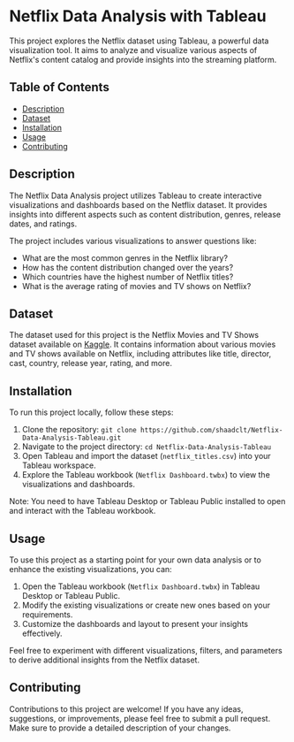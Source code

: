 # Netflix Data Analysis with Tableau

This project explores the Netflix dataset using Tableau, a powerful data visualization tool. It aims to analyze and visualize various aspects of Netflix's content catalog and provide insights into the streaming platform.

## Table of Contents

- [Description](#description)
- [Dataset](#dataset)
- [Installation](#installation)
- [Usage](#usage)
- [Contributing](#contributing)

## Description

The Netflix Data Analysis project utilizes Tableau to create interactive visualizations and dashboards based on the Netflix dataset. It provides insights into different aspects such as content distribution, genres, release dates, and ratings.

The project includes various visualizations to answer questions like:

- What are the most common genres in the Netflix library?
- How has the content distribution changed over the years?
- Which countries have the highest number of Netflix titles?
- What is the average rating of movies and TV shows on Netflix?

## Dataset

The dataset used for this project is the Netflix Movies and TV Shows dataset available on [Kaggle](https://www.kaggle.com/shivamb/netflix-shows). It contains information about various movies and TV shows available on Netflix, including attributes like title, director, cast, country, release year, rating, and more.

## Installation

To run this project locally, follow these steps:

1. Clone the repository: `git clone https://github.com/shaadclt/Netflix-Data-Analysis-Tableau.git`
2. Navigate to the project directory: `cd Netflix-Data-Analysis-Tableau`
3. Open Tableau and import the dataset (`netflix_titles.csv`) into your Tableau workspace.
4. Explore the Tableau workbook (`Netflix Dashboard.twbx`) to view the visualizations and dashboards.

Note: You need to have Tableau Desktop or Tableau Public installed to open and interact with the Tableau workbook.

## Usage

To use this project as a starting point for your own data analysis or to enhance the existing visualizations, you can:

1. Open the Tableau workbook (`Netflix Dashboard.twbx`) in Tableau Desktop or Tableau Public.
2. Modify the existing visualizations or create new ones based on your requirements.
3. Customize the dashboards and layout to present your insights effectively.

Feel free to experiment with different visualizations, filters, and parameters to derive additional insights from the Netflix dataset.

## Contributing

Contributions to this project are welcome! If you have any ideas, suggestions, or improvements, please feel free to submit a pull request. Make sure to provide a detailed description of your changes.
